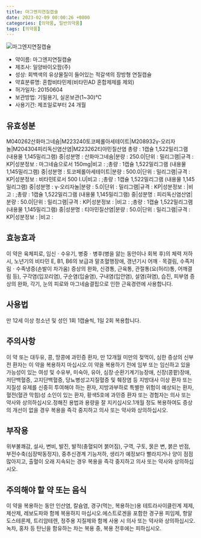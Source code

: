```yaml
---
title: 마그엔지연질캡슐
date: 2023-02-09 00:00:26 +0800
categories: [의약품, 일반의약품]
tags: [의약품]
---
```

![마그엔지연질캡슐](https://nedrug.mfds.go.kr/pbp/cmn/itemImageDownload/147427082737900078)

- 약이름: 마그엔지연질캡슐
- 제조사: 일양바이오팜(주)
- 성상: 회백색의 유상물질이 들어있는 적갈색의 장방형 연질캡슐
- 약효분류명: 혼합비타민제(비타민AD 혼합제제를 제외)
- 허가일자: 20150604
- 보관방법: 기밀용기, 실온보관(1~30)℃
- 사용기간: 제조일로부터 24 개월
## 유효성분
M040262산화마그네슘|M223240토코페롤아세테이트|M208932γ-오리자놀|M204304피리독신염산염|M223262티아민질산염
총량 : 1캡슐 1,522밀리그램 (내용물 1,145밀리그램) 중|성분명 : 산화마그네슘|분량 : 250.0|단위 : 밀리그램|규격 : KP|성분정보 : 마그네슘으로서 150mg|비고 : ;총량 : 1캡슐 1,522밀리그램 (내용물 1,145밀리그램) 중|성분명 : 토코페롤아세테이트|분량 : 500.0|단위 : 밀리그램|규격 : KP|성분정보 : 비타민E로서 500 I.U|비고 : ;총량 : 1캡슐 1,522밀리그램 (내용물 1,145밀리그램) 중|성분명 : γ-오리자놀|분량 : 5.0|단위 : 밀리그램|규격 : KP|성분정보 : |비고 : ;총량 : 1캡슐 1,522밀리그램 (내용물 1,145밀리그램) 중|성분명 : 피리독신염산염|분량 : 50.0|단위 : 밀리그램|규격 : KP|성분정보 : |비고 : ;총량 : 1캡슐 1,522밀리그램 (내용물 1,145밀리그램) 중|성분명 : 티아민질산염|분량 : 50.0|단위 : 밀리그램|규격 : KP|성분정보 : |비고 :
## 효능효과
이 약은 육체피로, 임신ㆍ수유기, 병중ㆍ병후(병을 앓는 동안이나 회복 후)의 체력 저하 시, 노년기의 비타민 E, B1, B6의 보급과 말초혈행장애, 갱년기시 어깨ㆍ목결림, 수족저림ㆍ수족냉증(손발이 차가움) 증상의 완화, 신경통, 근육통, 관절통(요(허리)통, 어깨결림 등), 구각염(입꼬리염), 구순염(입술염), 구내염(입안염), 설염(혀염), 습진, 피부염 증상의 완화, 각기, 눈의 피로와 마그네슘결핍으로 인한 근육경련에 사용합니다.
## 사용법
만 12세 이상 청소년 및 성인 1회 1캡슐씩, 1일 2회 복용합니다.
## 주의사항
이 약 또는 대두유, 콩, 땅콩에 과민증 환자, 만 12개월 미만의 젖먹이, 심한 증상의 신부전 환자는 이 약을 복용하지 마십시오.이 약을 복용하기 전에 임부 또는 임신하고 있을 가능성이 있는 여성 및 수유부, 미숙아, 유아, 심장·순환기계기능장애, 신장(콩팥)장애, 저단백혈증, 고지단백혈증, 당뇨병성고지질혈증 및 췌장염 등 지방대사 이상 환자 또는 지질성 유제를 신중히 투여해야 하는 환자, 지방과부하로 특별한 위험이 예상되는 환자, 혈전(혈관 막힘)성 소인이 있는 환자, 황색5호에 과민증 환자 또는 경험자는 의사 또는 약사와 상의하십시오.정해진 용법과 용량을 잘 지키십시오.1개월 정도 복용하여도 증상의 개선이 없을 경우 복용을 즉각 중지하고 의사 또는 약사와 상의하십시오.
## 부작용
위부불쾌감, 설사, 변비, 발진, 발적(충혈되어 붉어짐), 구역, 구토, 묽은 변, 붉은 반점, 부전수축(심장박동정지), 중추신경계 기능저하, 생리가 예정보다 빨라지거나 양이 점점 많아지고, 출혈이 오래 지속되는 경우 복용을 즉각 중지하고 의사 또는 약사와 상의하십시오.
## 주의해야 할 약 또는 음식
이 약을 복용하는 동안 인산염, 칼슘염, 경구(먹는, 복용하는)용 테트라사이클린계 제제, 제산제, 레보도파와 함께 복용하지 마십시오.에스트로겐을 포함한 경구용 피임제, 항알도스테론제, 트리암테렌, 정주용 지질제와 함께 사용 시 의사 또는 약사와 상의하십시오.녹차, 홍차 등 탄닌을 함유하는 차는 복용 중, 복용 전후에는 피하십시오.
